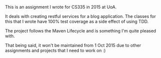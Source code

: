 This is an assignment I wrote for CS335 in 2015 at UoA.

It deals with creating restful services for a blog application.
The classes for this that I wrote have 100% test coverage as a side effect of using TDD.

The project follows the Maven Lifecycle and is something I'm quite pleased with.

That being said, it won't be maintained from 1 Oct 2015 due to other assignments and projects that I need to work on :)
